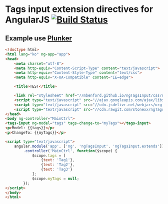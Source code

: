 # Tags input extension directives for AngularJS [![Build Status](https://travis-ci.org/stonexx/ngTagsInput-extends.svg?branch=master)](https://travis-ci.org/stonexx/ngTagsInput-extends)

## Example use [Plunker](http://embed.plnkr.co/D6wWdZUHG4nXhm5O7ZOW/)

```html
<!doctype html>
<html lang="ko" ng-app="app">
<head>
    <meta charset="utf-8">
    <meta http-equiv="Content-Script-Type" content="text/javascript">
    <meta http-equiv="Content-Style-Type" content="text/css">
    <meta http-equiv="X-UA-Compatible" content="IE=edge">

    <title>TEST</title>

    <link rel="stylesheet" href="//mbenford.github.io/ngTagsInput/css/ng-tags-input.min.css" />
    <script type="text/javascript" src="//ajax.googleapis.com/ajax/libs/angularjs/1.4.5/angular.js"></script>
    <script type="text/javascript" src="//cdn.jsdelivr.net/webjars/org.webjars.npm/ng-tags-input/3.0.0/build/ng-tags-input.js"></script>
    <script type="text/javascript" src="//cdn.rawgit.com/stonexx/ngTagsInput-extends/master/dist/ng-tags-input-extends.js"></script>
</head>
<body ng-controller="MainCtrl">
<tags-input ng-model="tags" tags-change-to="myTags"></tags-input>
<p>Model: {{tags}}</p>
<p>ChangeTo: {{myTags}}</p>

<script type="text/javascript">
    angular.module('app', ['ng', 'ngTagsInput', 'ngTagsInput.extends'])
        .controller('MainCtrl', function($scope) {
            $scope.tags = [
                {text: 'Tag1'},
                {text: 'Tag2'},
                {text: 'Tag3'}
            ];
            $scope.myTags = null;
        });
</script>
</body>
</html>
```
